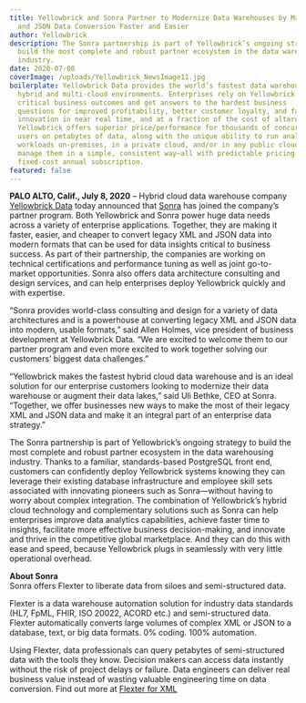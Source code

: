```yaml
---
title: Yellowbrick and Sonra Partner to Modernize Data Warehouses by Making XML
  and JSON Data Conversion Faster and Easier
author: Yellowbrick
description: The Sonra partnership is part of Yellowbrick’s ongoing strategy to
  build the most complete and robust partner ecosystem in the data warehousing
  industry.
date: 2020-07-08
coverImage: /uploads/Yellowbrick_NewsImage11.jpg
boilerplate: Yellowbrick Data provides the world’s fastest data warehouse for
  hybrid and multi-cloud environments. Enterprises rely on Yellowbrick to power
  critical business outcomes and get answers to the hardest business
  questions for improved profitability, better customer loyalty, and faster
  innovation in near real time, and at a fraction of the cost of alternatives.
  Yellowbrick offers superior price/performance for thousands of concurrent
  users on petabytes of data, along with the unique ability to run analytic
  workloads on-premises, in a private cloud, and/or in any public cloud and
  manage them in a simple, consistent way—all with predictable pricing via
  fixed-cost annual subscription.
featured: false
---
```


**PALO ALTO, Calif., July 8, 2020** – Hybrid cloud data warehouse company [Yellowbrick Data](/) today announced that [Sonra](https://sonra.io) has joined the company’s partner program. Both Yellowbrick and Sonra power huge data needs across a variety of enterprise applications. Together, they are making it faster, easier, and cheaper to convert legacy XML and JSON data into modern formats that can be used for data insights critical to business success. As part of their partnership, the companies are working on technical certifications and performance tuning as well as joint go-to-market opportunities. Sonra also offers data architecture consulting and design services, and can help enterprises deploy Yellowbrick quickly and with expertise.  

“Sonra provides world-class consulting and design for a variety of data architectures and is a powerhouse at converting legacy XML and JSON data into modern, usable formats,” said Allen Holmes, vice president of business development at Yellowbrick Data. “We are excited to welcome them to our partner program and even more excited to work together solving our customers’ biggest data challenges.”  

“Yellowbrick makes the fastest hybrid cloud data warehouse and is an ideal solution for our enterprise customers looking to modernize their data warehouse or augment their data lakes,” said Uli Bethke, CEO at Sonra. “Together, we offer businesses new ways to make the most of their legacy XML and JSON data and make it an integral part of an enterprise data strategy.”  

The Sonra partnership is part of Yellowbrick’s ongoing strategy to build the most complete and robust partner ecosystem in the data warehousing industry. Thanks to a familiar, standards-based PostgreSQL front end, customers can confidently deploy Yellowbrick systems knowing they can leverage their existing database infrastructure and employee skill sets associated with innovating pioneers such as Sonra—without having to worry about complex integration. The combination of Yellowbrick’s hybrid cloud technology and complementary solutions such as Sonra can help enterprises improve data analytics capabilities, achieve faster time to insights, facilitate more effective business decision-making, and innovate and thrive in the competitive global marketplace. And they can do this with ease and speed, because Yellowbrick plugs in seamlessly with very little operational overhead.  

**About Sonra**  
Sonra offers Flexter to liberate data from siloes and semi-structured data.   

Flexter is a data warehouse automation solution for industry data standards (HL7, FpML, FHIR, ISO 20022, ACORD etc.) and semi-structured data. Flexter automatically converts large volumes of complex XML or JSON to a database, text, or big data formats. 0% coding. 100% automation.   

Using Flexter, data professionals can query petabytes of semi-structured data with the tools they know. Decision makers can access data instantly without the risk of project delays or failure. Data engineers can deliver real business value instead of wasting valuable engineering time on data conversion. Find out more at [Flexter for XML](https://sonra.io/flexter-for-xml/)